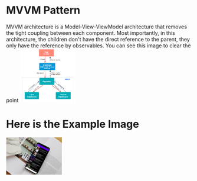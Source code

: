 # MVVM Pattern

MVVM architecture is a Model-View-ViewModel architecture that removes the tight coupling between each component. Most importantly, in this architecture, the children don't have the direct reference to the parent, they only have the reference by observables.
You can see this image to clear the point
<img src="/assets/mvvm.png" alt="drawing" width="30%" alt="My cool Screenshots"/>


# Here is the Example Image
<img src="/assets/processed.jpg" alt="drawing" width="30%" alt="My cool Screenshots"/>
